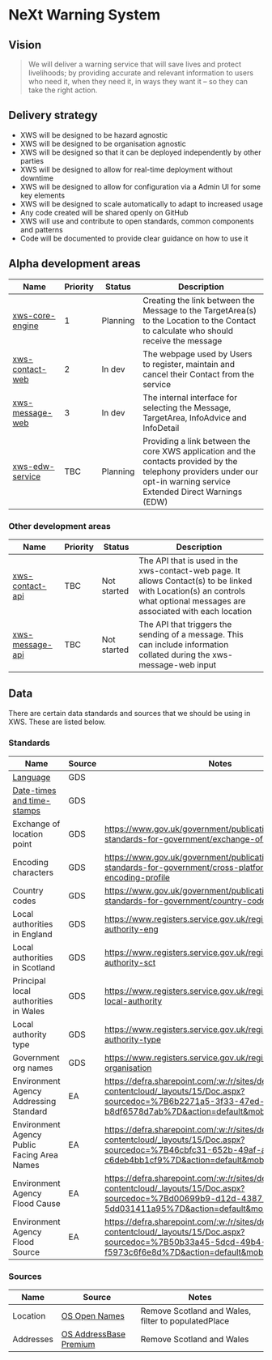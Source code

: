 # NeXt Warning System

## Vision

> We will deliver a warning service that will save lives and protect livelihoods; by providing accurate and relevant information to users who need it, when they need it, in ways they want it – so they can take the right action.

## Delivery strategy

* XWS will be designed to be hazard agnostic
* XWS will be designed to be organisation agnostic
* XWS will be designed so that it can be deployed independently by other parties
* XWS will be designed to allow for real-time deployment without downtime
* XWS will be designed to allow for configuration via a Admin UI for some key elements
* XWS will be designed to scale automatically to adapt to increased usage
* Any code created will be shared openly on GitHub
* XWS will use and contribute to open standards, common components and patterns
* Code will be documented to provide clear guidance on how to use it

## Alpha development areas <a name="alpha"></a>

| Name            | Priority              | Status  |   Description  |
| -------------   | -------------         | ---     | ---            |
| [xws-core-engine](https://github.com/NeXt-Warning-System/documentation/tree/master/xws-core-engine) | 1        | Planning    | Creating the link between the Message to the TargetArea(s) to the Location to the Contact to calculate who should receive the message |
| [xws-contact-web](https://github.com/NeXt-Warning-System/documentation/tree/master/xws-contact-web) | 2        | In dev      | The webpage used by Users to register, maintain and cancel their Contact from the service |
| [xws-message-web](https://github.com/NeXt-Warning-System/documentation/tree/master/xws-message-web) | 3        | In dev      | The internal interface for selecting the Message, TargetArea, InfoAdvice and InfoDetail |
| [xws-edw-service](https://github.com/NeXt-Warning-System/documentation/tree/master/xws-edw-service) | TBC      | Planning    | Providing a link between the core XWS application and the contacts provided by the telephony providers under our opt-in warning service Extended Direct Warnings (EDW) | 


### Other development areas

| Name            | Priority              | Status  |   Description  |
| -------------   | -------------         | ---     | ---            |
| [xws-contact-api](https://github.com/NeXt-Warning-System/documentation/tree/master/xws-contact-api) | TBC      | Not started | The API that is used in the xws-contact-web page. It allows Contact(s) to be linked with Location(s) an controls what optional messages are associated with each location |
| [xws-message-api](https://github.com/NeXt-Warning-System/documentation/tree/master/xws-message-api) | TBC      | Not started | The API that triggers the sending of a message. This can include information collated during the xws-message-web input |


## Data

There are certain data standards and sources that we should be using in XWS. These are listed below.

### Standards

| Name                                                                                                                                       | Source          | Notes  | 
| -------------                                                                                                                              |------------     |---------- |
| [Language](https://www.gov.uk/government/publications/open-standards-for-government/language-tags)                                         | GDS             |  |
| [Date-times and time-stamps](https://www.gov.uk/government/publications/open-standards-for-government/date-times-and-time-stamps-standard) | GDS             |  |
| Exchange of location point                                                                                                                 | GDS             | https://www.gov.uk/government/publications/open-standards-for-government/exchange-of-location-point |
| Encoding characters                         | GDS             | https://www.gov.uk/government/publications/open-standards-for-government/cross-platform-character-encoding-profile |
| Country codes                               | GDS             | https://www.gov.uk/government/publications/open-standards-for-government/country-codes |
| Local authorities in England                | GDS             | https://www.registers.service.gov.uk/registers/local-authority-eng |
| Local authorities in Scotland               | GDS             | https://www.registers.service.gov.uk/registers/local-authority-sct |
| Principal local authorities in Wales        | GDS             | https://www.registers.service.gov.uk/registers/principal-local-authority |
| Local authority type                        | GDS             | https://www.registers.service.gov.uk/registers/local-authority-type |
| Government org names                        | GDS             | https://www.registers.service.gov.uk/registers/government-organisation |
| Environment Agency Addressing Standard      | EA              | https://defra.sharepoint.com/:w:/r/sites/def-contentcloud/_layouts/15/Doc.aspx?sourcedoc=%7B6b2271a5-3f33-47ed-990f-b8df6578d7ab%7D&action=default&mobileredirect=true |
| Environment Agency Public Facing Area Names | EA              | https://defra.sharepoint.com/:w:/r/sites/def-contentcloud/_layouts/15/Doc.aspx?sourcedoc=%7B46cbfc31-652b-49af-ae9a-c6deb4bb1cf9%7D&action=default&mobileredirect=true |
| Environment Agency Flood Cause              | EA              | https://defra.sharepoint.com/:w:/r/sites/def-contentcloud/_layouts/15/Doc.aspx?sourcedoc=%7Bd00699b9-d12d-4387-8779-5dd031411a95%7D&action=default&mobileredirect=true |
| Environment Agency Flood Source             | EA              | https://defra.sharepoint.com/:w:/r/sites/def-contentcloud/_layouts/15/Doc.aspx?sourcedoc=%7B50b33a45-5dcd-49b4-96ae-f5973c6f6e8d%7D&action=default&mobileredirect=true |


### Sources

| Name           | Source                 | Notes  |
| -------------  | ------------           | ------   |
| Location       | [OS Open Names](https://www.ordnancesurvey.co.uk/business-government/products/open-map-names) | Remove Scotland and Wales, filter to populatedPlace |
| Addresses      | [OS AddressBase Premium](https://www.ordnancesurvey.co.uk/business-government/products/addressbase-premium) | Remove Scotland and Wales |
